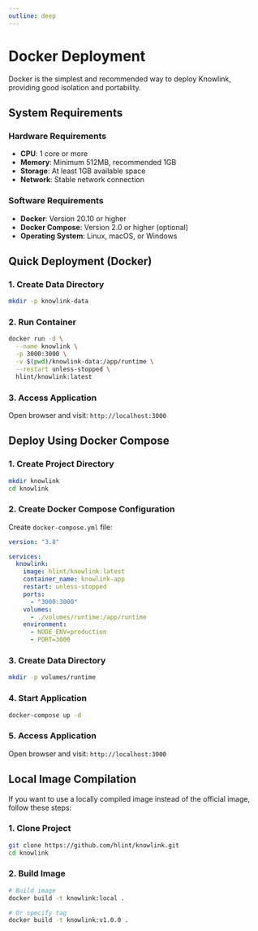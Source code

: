 ```yaml
---
outline: deep
---
```


# Docker Deployment

Docker is the simplest and recommended way to deploy Knowlink, providing good isolation and portability.

## System Requirements

### Hardware Requirements

- **CPU**: 1 core or more
- **Memory**: Minimum 512MB, recommended 1GB
- **Storage**: At least 1GB available space
- **Network**: Stable network connection

### Software Requirements

- **Docker**: Version 20.10 or higher
- **Docker Compose**: Version 2.0 or higher (optional)
- **Operating System**: Linux, macOS, or Windows

## Quick Deployment (Docker)

### 1. Create Data Directory

```bash
mkdir -p knowlink-data
```

### 2. Run Container

```bash
docker run -d \
  --name knowlink \
  -p 3000:3000 \
  -v $(pwd)/knowlink-data:/app/runtime \
  --restart unless-stopped \
  hlint/knowlink:latest
```

### 3. Access Application

Open browser and visit: `http://localhost:3000`

## Deploy Using Docker Compose

### 1. Create Project Directory

```bash
mkdir knowlink
cd knowlink
```

### 2. Create Docker Compose Configuration

Create `docker-compose.yml` file:

```yaml
version: "3.8"

services:
  knowlink:
    image: hlint/knowlink:latest
    container_name: knowlink-app
    restart: unless-stopped
    ports:
      - "3000:3000"
    volumes:
      - ./volumes/runtime:/app/runtime
    environment:
      - NODE_ENV=production
      - PORT=3000
```

### 3. Create Data Directory

```bash
mkdir -p volumes/runtime
```

### 4. Start Application

```bash
docker-compose up -d
```

### 5. Access Application

Open browser and visit: `http://localhost:3000`

## Local Image Compilation

If you want to use a locally compiled image instead of the official image, follow these steps:

### 1. Clone Project

```bash
git clone https://github.com/hlint/knowlink.git
cd knowlink
```

### 2. Build Image

```bash
# Build image
docker build -t knowlink:local .

# Or specify tag
docker build -t knowlink:v1.0.0 .
```
